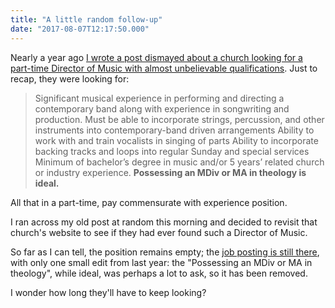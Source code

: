 ```yaml
---
title: "A little random follow-up"
date: "2017-08-07T12:17:50.000"
---
```


Nearly a year ago [I wrote a post dismayed about a church looking for a part-time Director of Music with almost unbelievable qualifications](http://chrishubbs.com/2016/09/27/a-little-plastic-surgery-for-the-body-of-christ/). Just to recap, they were looking for:

> Significant musical experience in performing and directing a contemporary band along with experience in songwriting and production. Must be able to incorporate strings, percussion, and other instruments into contemporary-band driven arrangements Ability to work with and train vocalists in singing of parts Ability to incorporate backing tracks and loops into regular Sunday and special services Minimum of bachelor’s degree in music and/or 5 years’ related church or industry experience. **Possessing an MDiv or MA in theology is ideal.**

All that in a part-time, pay commensurate with experience position.

I ran across my old post at random this morning and decided to revisit that church's website to see if they had ever found such a Director of Music.

So far as I can tell, the position remains empty; the [job posting is still there](http://paramountchurch.com/employment), with only one small edit from last year: the "Possessing an MDiv or MA in theology", while ideal, was perhaps a lot to ask, so it has been removed.

I wonder how long they'll have to keep looking?
